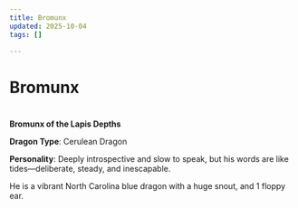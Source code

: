 ```yaml
---
title: Bromunx
updated: 2025-10-04
tags: []

---
```


# Bromunx

#

**Bromunx of the Lapis Depths**

**Dragon Type**: Cerulean Dragon

**Personality**: Deeply introspective and slow to speak, but his words are like tides—deliberate, steady, and inescapable.

He is a vibrant North Carolina blue dragon with a huge snout,  and 1 floppy ear.
